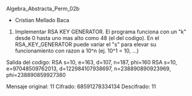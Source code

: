 Algebra_Abstracta_Perm_02b

- Cristian Mellado Baca


1. Implementar RSA KEY GENERATOR.
  El programa funciona con un "k" desde 0 hasta uno mas alto como 48 (el del codigo). En el RSA_KEY_GENERATOR puede variar el "s" para elevar su funcionamiento con razon a  10^n  (ej. 10^1 = 10, ...)

Salida del codigo:
RSA 
 s=10, e=163, d=107, n=187, phi=160
RSA 
 s=10, e=97048509762013, d=122984107938697, n=238890890923969, phi=238890859927380

Mensaje original:  11
Cifrado:  68591278334134
Descifrado:  11
